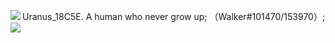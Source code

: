 Uranus_18C5E. A human who never grow up;
（Walker#101470/153970）;
<img   align="left" src="https://github-readme-stats.vercel.app/api/top-langs/?username=Uranus-18C5E&locale=en&line_height=33&theme=dark&langs_count=5"/>
<img   align="left" src="https://github-readme-stats.vercel.app/api?username=Uranus-18C5E&locale=en&line_height=33&show_icons=true&hide=&theme=dark&rank_icon=github"/>





